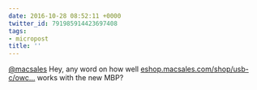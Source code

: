 ```yaml
---
date: 2016-10-28 08:52:11 +0000
twitter_id: 791985914423697408
tags:
- micropost
title: ''
---
```


[@macsales](https://twitter.com/macsales) Hey, any word on how well [eshop.macsales.com/shop/usb-c/owc…](https://eshop.macsales.com/shop/usb-c/owc/usb-c-dock) works with the new MBP?

